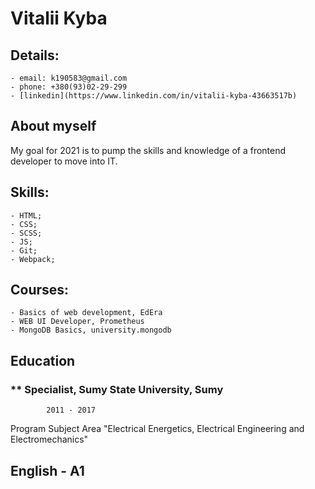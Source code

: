 # **Vitalii Kyba**

## Details:

    - email: k190583@gmail.com
    - phone: +380(93)02-29-299
    - [linkedin](https://www.linkedin.com/in/vitalii-kyba-43663517b)

## About myself

My goal for 2021 is to pump the skills and knowledge of a frontend developer to move into IT.

## Skills:

    - HTML;
    - CSS;
    - SCSS;
    - JS;
    - Git;
    - Webpack;

## Courses:

    - Basics of web development, EdEra
    - WEB UI Developer, Prometheus
    - MongoDB Basics, university.mongodb

## Education

### \*\* Specialist, Sumy State University, Sumy

            2011 - 2017

Program Subject Area "Electrical Energetics, Electrical Engineering and
Electromechanics"

## English - A1
